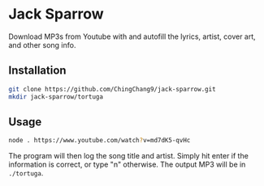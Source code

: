 # Jack Sparrow
Download MP3s from Youtube with and autofill the lyrics, artist, cover art, and
other song info.

## Installation
```bash
git clone https://github.com/ChingChang9/jack-sparrow.git
mkdir jack-sparrow/tortuga
```

## Usage
```bash
node . https://www.youtube.com/watch?v=md7dK5-qvHc
```
The program will then log the song title and artist.
Simply hit enter if the information is correct, or type "n" otherwise.
The output MP3 will be in `./tortuga`.
